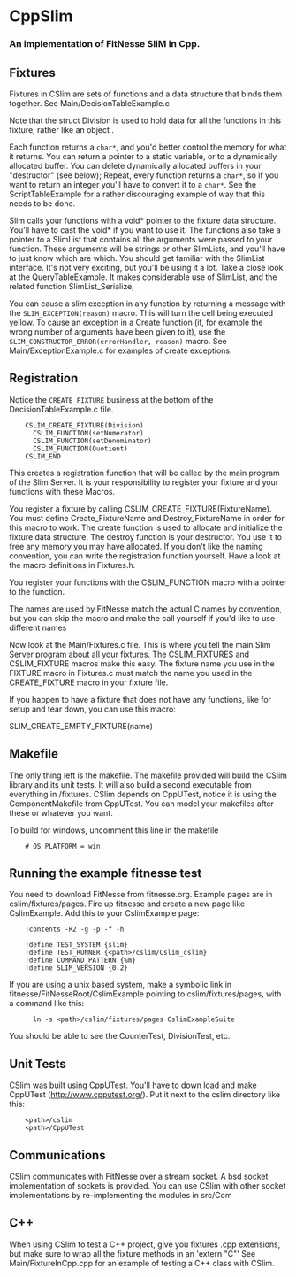 # CppSlim
### An implementation of FitNesse SliM in Cpp.

## Fixtures

Fixtures in CSlim are sets of functions and a data structure that binds them
together.   See Main/DecisionTableExample.c

Note that the struct Division is used to hold data for all the functions in
this fixture, rather like an object <grin>.

Each function returns a `char*`, and you'd better control the memory for what it
returns. You can return a pointer to a static variable, or to a dynamically
allocated buffer.  You can delete dynamically allocated buffers in your
"destructor" (see below);  Repeat, every function returns a `char*`, so if you
want to return an integer you'll have to convert it to a `char*`.  See the
ScriptTableExample for a rather discouraging example of way that this needs to
be done.

Slim calls your functions with a void* pointer to the fixture data structure.
You'll have to cast the void* if you want to use it.  The functions also take
a pointer to a SlimList that contains all the arguments were passed to your
function.  These arguments will be strings or other SlimLists, and you'll have
to just know which are which.  You should get familiar with the SlimList
interface.  It's not very exciting, but you'll be using it a lot.  Take a
close look at the QueryTableExample.  It makes considerable use of SlimList,
and the related function SlimList_Serialize;

You can cause a slim exception in any function by returning a message with the
`SLIM_EXCEPTION(reason)` macro.  This will turn the cell being executed yellow.
To cause an exception in a Create function (if, for example the wrong number
of arguments have been given to it), use the
`SLIM_CONSTRUCTOR_ERROR(errorHandler, reason)` macro.  See
Main/ExceptionExample.c for examples of create exceptions.

## Registration

Notice the `CREATE_FIXTURE` business at the bottom of the
DecisionTableExample.c file.

        CSLIM_CREATE_FIXTURE(Division)
          CSLIM_FUNCTION(setNumerator)
          CSLIM_FUNCTION(setDenominator)
          CSLIM_FUNCTION(Quotient)
        CSLIM_END

This creates a registration function that will be called by the main program
of the Slim Server.  It is your responsibility to register your fixture and
your functions with these Macros.

You register a fixture by calling CSLIM_CREATE_FIXTURE(FixtureName).  You must
define Create_FixtureName and Destroy_FixtureName in order for this macro to
work.  The create function is used to allocate and initialize the fixture data
structure.  The destroy function is your destructor.  You use it to free any
memory you may have allocated.  If you don't like the naming convention, you
can write the registration function yourself.  Have a look at the macro
definitions in Fixtures.h.

You register your functions with the CSLIM_FUNCTION macro with a pointer to
the function.

The names are used by FitNesse match the actual C names by convention, but you
can skip the macro and make the call yourself if you'd like to use different
names

Now look at the Main/Fixtures.c file.  This is where you tell the main Slim
Server program about all your fixtures.  The CSLIM_FIXTURES and CSLIM_FIXTURE
macros make this easy.  The fixture name you use in the FIXTURE macro in
Fixtures.c must match the name you used in the CREATE_FIXTURE macro in your
fixture file.

If you happen to have a fixture that does not have any functions, like for
setup and tear down, you can use this macro:

SLIM_CREATE_EMPTY_FIXTURE(name)

## Makefile

The only thing left is the makefile.  The makefile provided will build the
CSlim library and its unit tests.  It will also build a second executable from
everything in /fixtures.  CSlim depends on CppUTest, notice it is using the
ComponentMakefile from CppUTest.  You can model your makefiles after these or
whatever you want.

To build for windows, uncomment this line in the makefile

        # OS_PLATFORM = win

## Running the example fitnesse test

You need to download FitNesse from fitnesse.org.  Example pages are in
cslim/fixtures/pages.  Fire up fitnesse and create a new page like
CslimExample.  Add this to your CslimExample page:

        !contents -R2 -g -p -f -h

        !define TEST_SYSTEM {slim}
        !define TEST_RUNNER {<path>/cslim/Cslim_cslim}
        !define COMMAND_PATTERN {%m}
        !define SLIM_VERSION {0.2}

If you are using a unix based system, make a symbolic link in
fitnesse/FitNesseRoot/CslimExample pointing to cslim/fixtures/pages, with a
command like this:

	      ln -s <path>/cslim/fixtures/pages CslimExampleSuite

You should be able to see the CounterTest, DivisionTest, etc.


##  Unit Tests

CSlim was built using CppUTest. You'll have to down load and make CppUTest
(http://www.cpputest.org/). Put it next to the cslim directory like this:

        <path>/cslim
        <path>/CppUTest


## Communications

CSlim communicates with FitNesse over a stream socket.  A bsd socket
implementation of sockets is provided.  You can use CSlim with other socket
implementations by re-implementing the modules in src/Com

## C++

When using CSlim to test a C++ project, give you fixtures .cpp extensions, but
make sure to wrap all the fixture methods in an 'extern "C"'  See
Main/FixtureInCpp.cpp for an example of testing a C++ class with CSlim.
